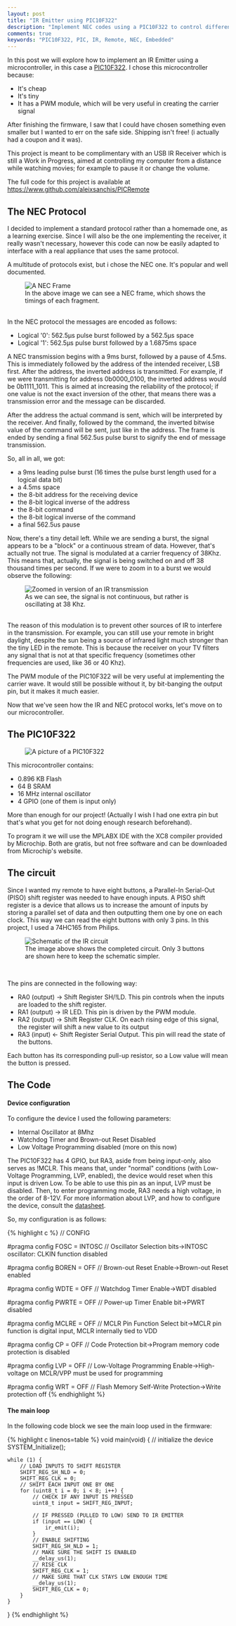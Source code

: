 ```yaml
---
layout: post
title: "IR Emitter using PIC10F322"
description: "Implement NEC codes using a PIC10F322 to control different appliances"
comments: true
keywords: "PIC10F322, PIC, IR, Remote, NEC, Embedded"
---
```


In this post we will explore how to implement an IR Emitter using a microcontroller, in this case a [PIC10F322](https://www.microchip.com/wwwproducts/en/PIC10F322). I chose this microcontroller because:

* It's cheap
* It's tiny
* It has a PWM module, which will be very useful in creating the carrier signal

After finishing the firmware, I saw that I could have chosen something even smaller but I wanted to err on the safe side. Shipping isn't free! (i actually had a coupon and it was).

This project is meant to be complimentary with an USB IR Receiver which is still a Work in Progress, aimed at controlling my computer from a distance while watching movies; for example to pause it or change the volume.

The full code for this project is available at https://www.github.com/aleixsanchis/PICRemote

## The NEC Protocol

I decided to implement a standard protocol rather than a homemade one, as a learning exercise. Since I will also be the one implementing the receiver, it really wasn't necessary, however this code can now be easily adapted to interface with a real appliance that uses the same protocol.

A multitude of protocols exist, but i chose the NEC one. It's popular and well documented.
<figure>
    <img src="https://techdocs.altium.com/sites/default/files/wiki_attachments/296329/NECMessageFrame.png" alt="A NEC Frame">
    <figcaption>In the above image we can see a NEC frame, which shows the timings of each fragment.</figcaption>
</figure>
<br>
In the NEC protocol the messages are encoded as follows:

* Logical '0': 562.5µs pulse burst followed by a 562.5µs space
* Logical '1': 562.5µs pulse burst followed by a 1.6875ms space

A NEC transmission begins with a 9ms burst, followed by a pause of 4.5ms. This is immediately followed by the address of the intended receiver, LSB first. After the address, the inverted address is transmitted. For example, if we were transmitting for address 0b0000\_0100, the inverted address would be 0b1111\_1011. This is aimed at increasing the reliability of the protocol; if one value is not the exact inversion of the other, that means there was a transmission error and the message can be discarded.

After the address the actual command is sent, which will be interpreted by the receiver. And finally, followed by the command, the inverted bitwise value of the command will be sent, just like in the address. The frame is ended by sending a final 562.5us pulse burst to signify the end of message transmission.

So, all in all, we got:

* a 9ms leading pulse burst (16 times the pulse burst length used for a logical data bit)
* a 4.5ms space
* the 8-bit address for the receiving device
* the 8-bit logical inverse of the address
* the 8-bit command
* the 8-bit logical inverse of the command
* a final 562.5us pause

Now, there's a tiny detail left. While we are sending a burst, the signal appears to be a "block" or a continuous stream of data. However, that's actually not true. The signal is modulated at a carrier frequency of 38Khz. This means that, actually, the signal is being switched on and off 38 thousand times per second. If we were to zoom in to a burst we would observe the following:

<figure>
    <img src="/assets/images/ir_led/nec_38khz.png" alt="Zoomed in version of an IR transmission">
    <figcaption>As we can see, the signal is not continuous, but rather is oscillating at 38 Khz.</figcaption>
</figure>
<br>
The reason of this modulation is to prevent other sources of IR to interfere in the transmission. For example, you can still use your remote in bright daylight, despite the sun being a source of infrared light much stronger than the tiny LED in the remote. This is because the receiver on your TV filters any signal that is not at that specific frequency (sometimes other frequencies are used, like 36 or 40 Khz).

The PWM module of the PIC10F322 will be very useful at implementing the carrier wave. It would still be possible without it, by bit-banging the output pin, but it makes it much easier.

Now that we've seen how the IR and NEC protocol works, let's move on to our microcontroller.
## The PIC10F322

<figure>
    <img src="/assets/images/parts/pic10f322.png" alt="A picture of a PIC10F322">
</figure>

This microcontroller contains:
* 0.896 KB Flash
* 64 B SRAM
* 16 MHz internal oscillator
* 4 GPIO (one of them is input only)

More than enough for our project! (Actually I wish I had one extra pin but that's what you get for not doing enough research beforehand).

To program it we will use the MPLABX IDE with the XC8 compiler provided by Microchip. Both are gratis, but not free software and can be downloaded from Microchip's website.

## The circuit

Since I wanted my remote to have eight buttons, a Parallel-In Serial-Out (PISO) shift register was needed to have enough inputs. A PISO shift register is a device that allows us to increase the amount of inputs by storing a parallel set of data and then outputting them one by one on each clock. This way we can read the eight buttons with only 3 pins. In this project, I used a 74HC165 from Philips.

<figure>
    <img src="/assets/images/ir_led/schematic.png" alt="Schematic of the IR circuit">
    <figcaption>The image above shows the completed circuit. Only 3 buttons are shown here to keep the schematic simpler.</figcaption>
</figure>
<br>

The pins are connected in the following way:

* RA0 (output) -> Shift Register SH/!LD. This pin controls when the inputs are loaded to the shift register.
* RA1 (output) -> IR LED. This pin is driven by the PWM module.
* RA2 (output) -> Shift Register CLK. On each rising edge of this signal, the register will shift a new value to its output
* RA3 (input) <- Shift Register Serial Output. This pin will read the state of the buttons.

Each button has its corresponding pull-up resistor, so a Low value will mean the button is pressed.

## The Code

#### Device configuration

To configure the device I used the following parameters:

* Internal Oscillator at 8Mhz
* Watchdog Timer and Brown-out Reset Disabled
* Low Voltage Programming disabled (more on this now)

The PIC10F322 has 4 GPIO, but RA3, aside from being input-only, also serves as !MCLR. This means that, under "normal" conditions (with Low-Voltage Programming, LVP, enabled), the device would reset when this input is driven Low. To be able to use this pin as an input, LVP must be disabled. Then, to enter programming mode, RA3 needs a high voltage, in the order of 8-12V. For more information about LVP, and how to configure the device, consult the [datasheet](http://ww1.microchip.com/downloads/en/DeviceDoc/40001585D.pdf).

So, my configuration is as follows:

{% highlight c %}
// CONFIG

#pragma config FOSC = INTOSC    // Oscillator Selection bits->INTOSC oscillator: CLKIN function disabled

#pragma config BOREN = OFF    // Brown-out Reset Enable->Brown-out Reset enabled

#pragma config WDTE = OFF    // Watchdog Timer Enable->WDT disabled

#pragma config PWRTE = OFF    // Power-up Timer Enable bit->PWRT disabled

#pragma config MCLRE = OFF    // MCLR Pin Function Select bit->MCLR pin function is digital input, MCLR internally tied to VDD

#pragma config CP = OFF    // Code Protection bit->Program memory code protection is disabled

#pragma config LVP = OFF    // Low-Voltage Programming Enable->High-voltage on MCLR/VPP must be used for programming

#pragma config WRT = OFF    // Flash Memory Self-Write Protection->Write protection off
{% endhighlight %}

#### The main loop

In the following code block we see the main loop used in the firmware:

{% highlight c linenos=table %}
void main(void) {
    // initialize the device
    SYSTEM_Initialize();

    while (1) {
        // LOAD INPUTS TO SHIFT REGISTER
        SHIFT_REG_SH_NLD = 0;
        SHIFT_REG_CLK = 0;
        // SHIFT EACH INPUT ONE BY ONE
        for (uint8_t i = 0; i < 8; i++) {
            // CHECK IF ANY INPUT IS PRESSED
            uint8_t input = SHIFT_REG_INPUT;

            // IF PRESSED (PULLED TO LOW) SEND TO IR EMITTER
            if (input == LOW) {
                ir_emit(i);
            }
            // ENABLE SHIFTING
            SHIFT_REG_SH_NLD = 1;
            // MAKE SURE THE SHIFT IS ENABLED
            __delay_us(1);
            // RISE CLK
            SHIFT_REG_CLK = 1;
            // MAKE SURE THAT CLK STAYS LOW ENOUGH TIME
            __delay_us(1);
            SHIFT_REG_CLK = 0;
        }
    }
}
{% endhighlight %}